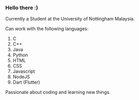 ### Hello there :)

Currently a Student at the University of Nottingham Malaysia.

Can work with the following languages:
1) C
2) C++
3) Java
4) Python
5) HTML
6) CSS
7) Javascript
8) NodeJS
9) Dart (Flutter)

Passionate about coding and learning new things.
